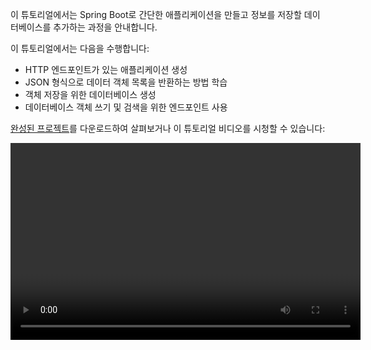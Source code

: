 [//]: # (title: Spring Boot를 사용하여 데이터베이스와 함께 RESTful 웹 서비스 생성 – 튜토리얼)

이 튜토리얼에서는 Spring Boot로 간단한 애플리케이션을 만들고 정보를 저장할 데이터베이스를 추가하는 과정을 안내합니다.

이 튜토리얼에서는 다음을 수행합니다:
* HTTP 엔드포인트가 있는 애플리케이션 생성
* JSON 형식으로 데이터 객체 목록을 반환하는 방법 학습
* 객체 저장을 위한 데이터베이스 생성
* 데이터베이스 객체 쓰기 및 검색을 위한 엔드포인트 사용

[완성된 프로젝트](https://github.com/kotlin-hands-on/spring-time-in-kotlin-episode1)를 다운로드하여 살펴보거나 이 튜토리얼 비디오를 시청할 수 있습니다:

<video width="560" height="315" href="gf-kjD2ZmZk" title="Spring Time in Kotlin. Getting Started"/>

## 시작하기 전에

[IntelliJ IDEA](https://www.jetbrains.com/idea/download/index.html) 최신 버전을 다운로드하여 설치합니다.

## 프로젝트 부트스트랩

Spring Initializr를 사용하여 새 프로젝트를 생성합니다:

> IntelliJ IDEA의 [Spring Boot 플러그인](https://www.jetbrains.com/help/idea/spring-boot.html)을 사용해서도 새 프로젝트를 생성할 수 있습니다.
>
{style="note"}

1. [Spring Initializr](https://start.spring.io/#!type=gradle-project&language=kotlin&platformVersion=2.7.3&packaging=jar&jvmVersion=11&groupId=com.example&artifactId=demo&name=demo&description=Demo%20project%20for%20Spring%20Boot&packageName=demo&dependencies=web,data-jdbc,h2)를 엽니다. 이 링크는 이 튜토리얼에 필요한 프로젝트 설정이 이미 채워진 페이지를 엽니다.
이 프로젝트는 **Gradle**, **Kotlin**, **Spring Web**, **Spring Data JDBC**, **H2 Database**를 사용합니다:

   ![Spring Initializr로 새 프로젝트 생성](spring-boot-create-project-with-initializr.png){width=800}

2. 화면 하단의 **GENERATE**를 클릭합니다. Spring Initializr가 지정된 설정으로 프로젝트를 생성합니다. 다운로드가 자동으로 시작됩니다.

3. **.zip** 파일의 압축을 풀고 IntelliJ IDEA에서 엽니다.

   프로젝트는 다음 구조를 가집니다:
   ![Spring Boot 프로젝트 구조](spring-boot-project-structure.png){width=350}
 
   `main/kotlin` 폴더 아래에는 애플리케이션에 속하는 패키지와 클래스가 있습니다. 애플리케이션의 진입점은 `DemoApplication.kt` 파일의 `main()` 메서드입니다.

## 프로젝트 빌드 파일 살펴보기

`build.gradle.kts` 파일을 엽니다.

이것은 애플리케이션에 필요한 종속성 목록을 포함하는 Gradle Kotlin 빌드 스크립트입니다.

Gradle 파일은 Spring Boot의 표준이지만, [kotlin-spring](all-open-plugin.md#spring-support) Gradle 플러그인을 포함하여 필요한 Kotlin 종속성도 포함합니다.

## Spring Boot 애플리케이션 살펴보기

`DemoApplication.kt` 파일을 엽니다:

```kotlin
package demo

import org.springframework.boot.autoconfigure.SpringBootApplication
import org.springframework.boot.runApplication

@SpringBootApplication
class DemoApplication

fun main(args: Array<String>) {
    runApplication<DemoApplication>(*args)
}
```

Kotlin 애플리케이션 파일은 Java 애플리케이션 파일과 다음 차이점이 있습니다:
* Spring Boot는 public static `main()` 메서드를 찾지만, Kotlin 애플리케이션은 `DemoApplication` 클래스 외부에 정의된 [최상위 함수](functions.md#function-scope)를 사용합니다.
* `DemoApplication` 클래스는 [kotlin-spring](all-open-plugin.md#spring-support) 플러그인이 자동으로 그렇게 처리하므로 `open`으로 선언되지 않습니다.

## 데이터 클래스 및 컨트롤러 생성

엔드포인트를 생성하려면 프로젝트에 [데이터 클래스](data-classes.md)와 컨트롤러를 추가합니다:

1. `DemoApplication.kt` 파일에 `id`와 `text` 두 가지 속성을 가진 `Message` 데이터 클래스를 생성합니다:

   ```kotlin
   data class Message(val id: String?, val text: String)
   ```

2. 같은 파일에 요청을 처리하고 `Message` 객체 컬렉션을 포함하는 JSON 문서를 반환할 `MessageResource` 클래스를 생성합니다:

   ```kotlin
   @RestController
   class MessageResource {
       @GetMapping("/")
       fun index(): List<Message> = listOf(
           Message("1", "Hello!"),
           Message("2", "Bonjour!"),
           Message("3", "Privet!"),
       )
   }
   ```

`DemoApplication.kt`의 전체 코드:

```kotlin
package demo

import org.springframework.boot.autoconfigure.SpringBootApplication
import org.springframework.boot.runApplication
import org.springframework.data.annotation.Id
import org.springframework.web.bind.annotation.GetMapping
import org.springframework.web.bind.annotation.RestController

@SpringBootApplication
class DemoApplication

fun main(args: Array<String>) {
    runApplication<DemoApplication>(*args)
}

@RestController
class MessageResource {
    @GetMapping("/")
    fun index(): List<Message> = listOf(
        Message("1", "Hello!"),
        Message("2", "Bonjour!"),
        Message("3", "Privet!"),
    )
}

data class Message(val id: String?, val text: String)
```

## 애플리케이션 실행

이제 애플리케이션을 실행할 준비가 되었습니다:

1. `main()` 메서드 옆 여백(gutter)에 있는 녹색 **실행(Run)** 아이콘을 클릭하거나 **Alt+Enter** 단축키를 사용하여 IntelliJ IDEA에서 시작 메뉴를 호출합니다:

   ![애플리케이션 실행](spring-boot-run-the-application.png){width=800}

   > 터미널에서 `./gradlew bootRun` 명령어를 실행할 수도 있습니다.
   >
   {style="note"}

2. 애플리케이션이 시작되면 다음 URL을 엽니다: [http://localhost:8080](http://localhost:8080).

   JSON 형식으로 메시지 컬렉션이 있는 페이지가 표시됩니다:

   ![애플리케이션 출력](spring-boot-output.png)

## 데이터베이스 지원 추가

애플리케이션에서 데이터베이스를 사용하려면 먼저 두 가지 엔드포인트를 생성해야 합니다: 하나는 메시지 저장용, 다른 하나는 메시지 검색용입니다.

1. `Message` 클래스에 `@Table` 어노테이션을 추가하여 데이터베이스 테이블에 매핑을 선언합니다. `id` 필드 앞에 `@Id` 어노테이션을 추가합니다. 이 어노테이션들은 추가 임포트도 필요합니다:

   ```kotlin
   import org.springframework.data.annotation.Id
   import org.springframework.data.relational.core.mapping.Table
  
   @Table("MESSAGES")
   data class Message(@Id val id: String?, val text: String)
   ```

2. [Spring Data Repository API](https://docs.spring.io/spring-data/commons/docs/current/api/org/springframework/data/repository/CrudRepository.html)를 사용하여 데이터베이스에 액세스합니다:

   ```kotlin
   import org.springframework.data.jdbc.repository.query.Query
   import org.springframework.data.repository.CrudRepository
  
   interface MessageRepository : CrudRepository<Message, String>{
  
       @Query("select * from messages")
       fun findMessages(): List<Message>
   }
   ```

   `MessageRepository` 인스턴스에서 `findMessages()` 메서드를 호출하면 해당 데이터베이스 쿼리를 실행합니다:

   ```sql
   select * from messages
   ```

   이 쿼리는 데이터베이스 테이블의 모든 `Message` 객체 목록을 검색합니다.

3. `MessageService` 클래스를 생성합니다:

   ```kotlin
   import org.springframework.stereotype.Service
  
   @Service
   class MessageService(val db: MessageRepository) {

       fun findMessages(): List<Message> = db.findMessages()

       fun post(message: Message){
           db.save(message)
       }
   }
   ```

   이 클래스에는 두 가지 메서드가 포함되어 있습니다:
   * 새 `Message` 객체를 데이터베이스에 쓰는 `post()`
   * 데이터베이스에서 모든 메시지를 가져오는 `findMessages()`

4. `MessageResource` 클래스를 업데이트합니다:

   ```kotlin
   import org.springframework.web.bind.annotation.RequestBody
   import org.springframework.web.bind.annotation.PostMapping
  
  
   @RestController
   class MessageResource(val service: MessageService) {
       @GetMapping("/")
       fun index(): List<Message> = service.findMessages()
  
       @PostMapping("/")
       fun post(@RequestBody message: Message) {
           service.post(message)
       }
   }
   ```

   이제 `MessageService`를 사용하여 데이터베이스와 연동합니다.

## 데이터베이스 구성

애플리케이션에서 데이터베이스를 구성합니다:

1. `src/main/resources`에 `sql`이라는 새 폴더를 만들고 그 안에 `schema.sql` 파일을 생성합니다. 이 파일은 데이터베이스 스키마를 저장합니다:

   ![새 폴더 생성](spring-boot-sql-scheme.png){width=300}

2. `src/main/resources/sql/schema.sql` 파일을 다음 코드로 업데이트합니다:

   ```sql
   CREATE TABLE IF NOT EXISTS messages (
     id                     VARCHAR(60)  DEFAULT RANDOM_UUID() PRIMARY KEY,
     text                   VARCHAR      NOT NULL
   );
   ```

   이는 `id`와 `text` 두 필드를 가진 `messages` 테이블을 생성합니다. 테이블 구조는 `Message` 클래스의 구조와 일치합니다.

3. `src/main/resources` 폴더에 있는 `application.properties` 파일을 열고 다음 애플리케이션 속성을 추가합니다:

   ```none
   spring.datasource.driver-class-name=org.h2.Driver
   spring.datasource.url=jdbc:h2:file:./data/testdb
   spring.datasource.username=sa
   spring.datasource.password=password
   spring.sql.init.schema-locations=classpath:sql/schema.sql
   spring.sql.init.mode=always
   ```

   이 설정들은 Spring Boot 애플리케이션에서 데이터베이스를 활성화합니다.
   일반적인 애플리케이션 속성의 전체 목록은 [Spring 문서](https://docs.spring.io/spring-boot/docs/current/reference/html/appendix-application-properties.html)에서 확인할 수 있습니다.

## HTTP 요청 실행

이전에 생성한 엔드포인트와 함께 작업하려면 HTTP 클라이언트를 사용해야 합니다. IntelliJ IDEA에서는 내장 [HTTP 클라이언트](https://www.jetbrains.com/help/idea/http-client-in-product-code-editor.html)를 사용할 수 있습니다:

1. 애플리케이션을 실행합니다. 애플리케이션이 실행되면 POST 요청을 실행하여 메시지를 데이터베이스에 저장할 수 있습니다.

2. `requests.http` 파일을 생성하고 다음 HTTP 요청을 추가합니다:

   ```http request
   ### Post 'Hello!"
   POST http://localhost:8080/
   Content-Type: application/json
  
   {
     "text": "Hello!"
   }
  
   ### Post "Bonjour!"
  
   POST http://localhost:8080/
   Content-Type: application/json
  
   {
     "text": "Bonjour!"
   }
  
   ### Post "Privet!"
  
   POST http://localhost:8080/
   Content-Type: application/json
  
   {
     "text": "Privet!"
   }
  
   ### Get all the messages
   GET http://localhost:8080/
   ```

3. 모든 POST 요청을 실행합니다. 요청 선언 옆 여백(gutter)에 있는 녹색 **실행(Run)** 아이콘을 사용합니다. 이 요청들은 텍스트 메시지를 데이터베이스에 씁니다.

   ![HTTP POST 요청 실행](spring-boot-run-http-request.png)

4. GET 요청을 실행하고 **실행(Run)** 도구 창에서 결과를 확인합니다:

   ![HTTP GET 요청 실행](spring-boot-output-2.png)

### 요청 실행의 다른 방법

다른 HTTP 클라이언트나 cURL 명령줄 도구를 사용할 수도 있습니다. 예를 들어, 터미널에서 다음 명령어를 실행하여 동일한 결과를 얻을 수 있습니다:

```bash
curl -X POST --location "http://localhost:8080" -H "Content-Type: application/json" -d "{ \"text\": \"Hello!\" }"

curl -X POST --location "http://localhost:8080" -H "Content-Type: application/json" -d "{ \"text\": \"Bonjour!\" }"

curl -X POST --location "http://localhost:8080" -H "Content-Type: application/json" -d "{ \"text\": \"Privet!\" }"

curl -X GET --location "http://localhost:8080"
```

## 다음 단계

Kotlin 기능을 탐색하고 언어 학습 진행 상황을 추적하는 데 도움이 되는 개인 언어 맵을 받으세요. 또한 Kotlin을 Spring과 함께 사용하는 데 유용한 언어 팁과 자료를 보내드립니다.

<a href="https://info.jetbrains.com/kotlin-tips.html">
   <img src="get-kotlin-language-map.png" width="700" alt="Kotlin 언어 맵 받기"/>
</a>

> 자료를 받으려면 다음 페이지에서 이메일 주소를 공유해야 합니다.
>
{style="note"}

### 참고 자료

더 많은 튜토리얼은 Spring 웹사이트에서 확인하세요:

* [Spring Boot 및 Kotlin으로 웹 애플리케이션 구축](https://spring.io/guides/tutorials/spring-boot-kotlin/)
* [Kotlin 코루틴 및 RSocket을 사용한 Spring Boot](https://spring.io/guides/tutorials/spring-webflux-kotlin-rsocket/)